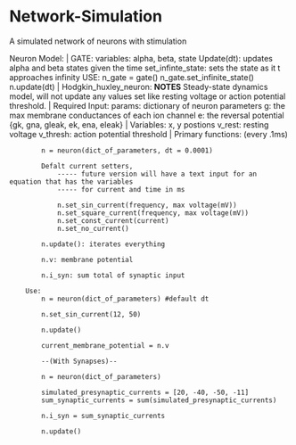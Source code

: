 # Network-Simulation
A simulated network of neurons with stimulation

Neuron Model:
    |
    GATE:
        variables:
            alpha, beta, state
        Update(dt):
            updates alpha and beta states given the time
        set_infinte_state:
            sets the state as it t approaches infinity
        USE:
            n_gate = gate()
            n_gate.set_infinite_state()
            n.update(dt)
    |
    Hodgkin_huxley_neuron:
        **NOTES**
            Steady-state dynamics model, will not update any values set like resting voltage or action potential threshold. 
        |
        Required Input:
            params: dictionary of neuron parameters
                g: the max membrane conductances of each ion channel
                e: the reversal potential 
                {gk, gna, gleak, ek, ena, eleak}
        |
        Variables:
            x, y postions
            v_rest: resting voltage
            v_thresh: action potential threshold
        |
        Primary functions:
            (every .1ms)

            n = neuron(dict_of_parameters, dt = 0.0001) 

            Defalt current setters,
                ----- future version will have a text input for an equation that has the variables
                ----- for current and time in ms

                n.set_sin_current(frequency, max voltage(mV))
                n.set_square_current(frequency, max voltage(mV))
                n.set_const_current(current)
                n.set_no_current()

            n.update(): iterates everything

            n.v: membrane potential

            n.i_syn: sum total of synaptic input

        Use:
            n = neuron(dict_of_parameters) #default dt

            n.set_sin_current(12, 50)
            
            n.update()

            current_membrane_potential = n.v

            --(With Synapses)--

            n = neuron(dict_of_parameters)

            simulated_presynaptic_currents = [20, -40, -50, -11]
            sum_synaptic_currents = sum(simulated_presynaptic_currents)
            
            n.i_syn = sum_synaptic_currents

            n.update()

            
    
            
            

